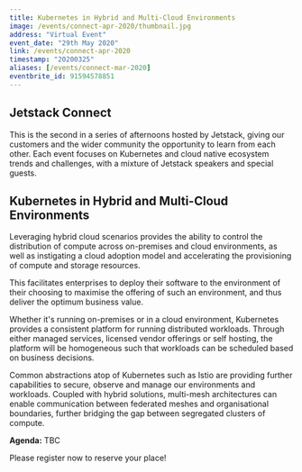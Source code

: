```yaml
---
title: Kubernetes in Hybrid and Multi-Cloud Environments
image: /events/connect-apr-2020/thumbnail.jpg
address: "Virtual Event"
event_date: "29th May 2020"
link: /events/connect-apr-2020
timestamp: "20200325"
aliases: [/events/connect-mar-2020]
eventbrite_id: 91594578851
---
```


## Jetstack Connect

This is the second in a series of afternoons hosted by Jetstack, giving our customers and the wider community the opportunity to learn from each other. Each event focuses on Kubernetes and cloud native ecosystem trends and challenges, with a mixture of Jetstack speakers and special guests.

## Kubernetes in Hybrid and Multi-Cloud Environments

Leveraging hybrid cloud scenarios provides the ability to control the distribution of compute across on-premises and cloud environments, as well as instigating a cloud adoption model and accelerating the provisioning of compute and storage resources.

This facilitates enterprises to deploy their software to the environment of their choosing to maximise the offering of such an environment, and thus deliver the optimum business value.

Whether it's running on-premises or in a cloud environment, Kubernetes provides a consistent platform for running distributed workloads. Through either managed services, licensed vendor offerings or self hosting, the platform will be homogeneous such that workloads can be scheduled based on business decisions.

Common abstractions atop of Kubernetes such as Istio are providing further capabilities to secure, observe and manage our environments and workloads. Coupled with hybrid solutions, multi-mesh architectures can enable communication between federated meshes and organisational boundaries, further bridging the gap between segregated clusters of compute.

**Agenda:** TBC

Please register now to reserve your place!
